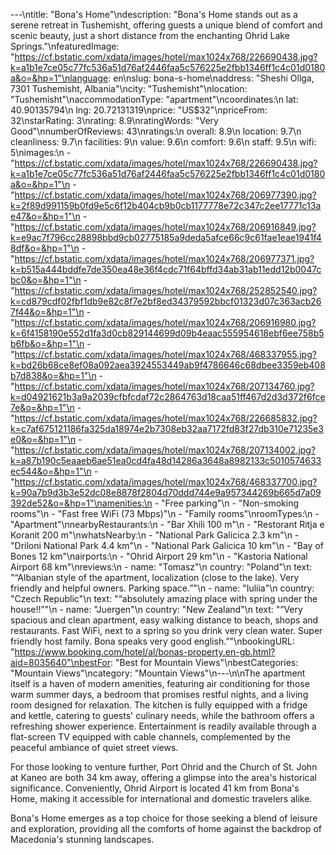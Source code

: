 ---\ntitle: "Bona's Home"\ndescription: "Bona's Home stands out as a serene retreat in Tushemisht, offering guests a unique blend of comfort and scenic beauty, just a short distance from the enchanting Ohrid Lake Springs."\nfeaturedImage: "https://cf.bstatic.com/xdata/images/hotel/max1024x768/226690438.jpg?k=a1b1e7ce05c77fc536a51d76af2446faa5c576225e2fbb1346ff1c4c01d0180a&o=&hp=1"\nlanguage: en\nslug: bona-s-home\naddress: "Sheshi Ollga, 7301 Tushemisht, Albania"\ncity: "Tushemisht"\nlocation: "Tushemisht"\naccommodationType: "apartment"\ncoordinates:\n  lat: 40.90135794\n  lng: 20.72131319\nprice: "US$32"\npriceFrom: 32\nstarRating: 3\nrating: 8.9\nratingWords: "Very Good"\nnumberOfReviews: 43\nratings:\n  overall: 8.9\n  location: 9.7\n  cleanliness: 9.7\n  facilities: 9\n  value: 9.6\n  comfort: 9.6\n  staff: 9.5\n  wifi: 5\nimages:\n  - "https://cf.bstatic.com/xdata/images/hotel/max1024x768/226690438.jpg?k=a1b1e7ce05c77fc536a51d76af2446faa5c576225e2fbb1346ff1c4c01d0180a&o=&hp=1"\n  - "https://cf.bstatic.com/xdata/images/hotel/max1024x768/206977390.jpg?k=2f89d991159b0fd9e5c6f12b404cb9b0cb1177778e72c347c2ee17771c13ae47&o=&hp=1"\n  - "https://cf.bstatic.com/xdata/images/hotel/max1024x768/206916849.jpg?k=e9ac7f796cc28898bbd9cb02775185a9deda5afce66c9c61fae1eae1941f48df&o=&hp=1"\n  - "https://cf.bstatic.com/xdata/images/hotel/max1024x768/206977371.jpg?k=b515a444bddfe7de350ea48e36f4cdc71f64bffd34ab31ab11edd12b0047cbc0&o=&hp=1"\n  - "https://cf.bstatic.com/xdata/images/hotel/max1024x768/252852540.jpg?k=cd879cdf02fbf1db9e82c8f7e2bf8ed34379592bbcf01323d07c363acb267f44&o=&hp=1"\n  - "https://cf.bstatic.com/xdata/images/hotel/max1024x768/206916980.jpg?k=6f4158190e552d1fa3d0cb829144699d09b4eaac555954618ebf6ee758b5b6fb&o=&hp=1"\n  - "https://cf.bstatic.com/xdata/images/hotel/max1024x768/468337955.jpg?k=bd26b68ce8ef08a092aea3924553449ab9f4786646c68dbee3359eb408b7d838&o=&hp=1"\n  - "https://cf.bstatic.com/xdata/images/hotel/max1024x768/207134760.jpg?k=d04921621b3a9a2039cfbfcdaf72c2864763d18caa51ff467d2d3d372f6fce7e&o=&hp=1"\n  - "https://cf.bstatic.com/xdata/images/hotel/max1024x768/226685832.jpg?k=c7af675121186fa325da18974e2b7308eb32aa7172fd83f27db310e71235e3e0&o=&hp=1"\n  - "https://cf.bstatic.com/xdata/images/hotel/max1024x768/207134002.jpg?k=a87b190c5eaaeb6ae51ea0cd4fa48d14286a3648a8982133c5010574633ec544&o=&hp=1"\n  - "https://cf.bstatic.com/xdata/images/hotel/max1024x768/468337700.jpg?k=90a7b9d3b3e52dc08e8878f2804d70ddd744e9a957344269b665d7a09392de52&o=&hp=1"\namenities:\n  - "Free parking"\n  - "Non-smoking rooms"\n  - "Fast free WiFi (73 Mbps)"\n  - "Family rooms"\nroomTypes:\n  - "Apartment"\nnearbyRestaurants:\n  - "Bar Xhili 100 m"\n  - "Restorant Ritja e Koranit 200 m"\nwhatsNearby:\n  - "National Park Galicica 2.3 km"\n  - "Driloni National Park 4.4 km"\n  - "National Park Galicica 10 km"\n  - "Bay of Bones 12 km"\nairports:\n  - "Ohrid Airport 29 km"\n  - "Kastoria National Airport 68 km"\nreviews:\n  - name: "Tomasz"\n    country: "Poland"\n    text: "“Albanian style of the apartment, localization (close to the lake). Very friendly and helpful owners. Parking space.”"\n  - name: "Iuliia"\n    country: "Czech Republic"\n    text: "“absolutely amazing place with spring under the house!!”"\n  - name: "Juergen"\n    country: "New Zealand"\n    text: "“Very spacious and clean apartment, easy walking distance to beach, shops and restaurants. Fast WiFi, next to a spring so you drink very clean water. Super friendly host family. Bona speaks very good english.”"\nbookingURL: "https://www.booking.com/hotel/al/bonas-property.en-gb.html?aid=8035640"\nbestFor: "Best for Mountain Views"\nbestCategories: "Mountain Views"\ncategory: "Mountain Views"\n---\n\nThe apartment itself is a haven of modern amenities, featuring air conditioning for those warm summer days, a bedroom that promises restful nights, and a living room designed for relaxation. The kitchen is fully equipped with a fridge and kettle, catering to guests' culinary needs, while the bathroom offers a refreshing shower experience. Entertainment is readily available through a flat-screen TV equipped with cable channels, complemented by the peaceful ambiance of quiet street views.

For those looking to venture further, Port Ohrid and the Church of St. John at Kaneo are both 34 km away, offering a glimpse into the area's historical significance. Conveniently, Ohrid Airport is located 41 km from Bona's Home, making it accessible for international and domestic travelers alike.

Bona's Home emerges as a top choice for those seeking a blend of leisure and exploration, providing all the comforts of home against the backdrop of Macedonia's stunning landscapes.